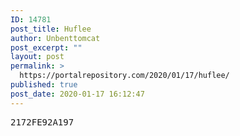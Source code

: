 ```yaml
---
ID: 14781
post_title: Huflee
author: Unbenttomcat
post_excerpt: ""
layout: post
permalink: >
  https://portalrepository.com/2020/01/17/huflee/
published: true
post_date: 2020-01-17 16:12:47
---
```

<pre>2172FE92A197</pre>